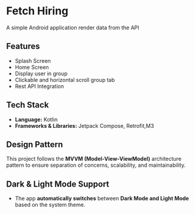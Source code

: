# Fetch Hiring 
A simple Android application render data from the API 

## Features
- Splash Screen
- Home Screen 
- Display user in group 
- Clickable and horizontal scroll group tab 
- Rest API Integration 

## Tech Stack 
- **Language:** Kotlin
- **Frameworks & Libraries:** Jetpack Compose, Retrofit,M3

## Design Pattern
This project follows the **MVVM (Model-View-ViewModel)** architecture pattern to ensure separation of concerns, scalability, and maintainability.


## Dark & Light Mode Support
- The app **automatically switches** between **Dark Mode and Light Mode** based on the system theme.

